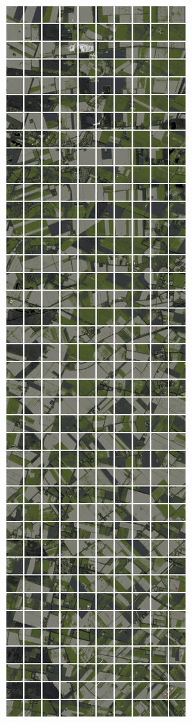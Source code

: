<html>
<div>
<img src="https://github.com/HakkaTjakka/NL_TILE_MAP/blob/main/18/653/-1057/r.6530.-10570.png" height="44" width="44">
<img src="https://github.com/HakkaTjakka/NL_TILE_MAP/blob/main/18/653/-1057/r.6531.-10570.png" height="44" width="44">
<img src="https://github.com/HakkaTjakka/NL_TILE_MAP/blob/main/18/653/-1057/r.6532.-10570.png" height="44" width="44">
<img src="https://github.com/HakkaTjakka/NL_TILE_MAP/blob/main/18/653/-1057/r.6533.-10570.png" height="44" width="44">
<img src="https://github.com/HakkaTjakka/NL_TILE_MAP/blob/main/18/653/-1057/r.6534.-10570.png" height="44" width="44">
<img src="https://github.com/HakkaTjakka/NL_TILE_MAP/blob/main/18/653/-1057/r.6535.-10570.png" height="44" width="44">
<img src="https://github.com/HakkaTjakka/NL_TILE_MAP/blob/main/18/653/-1057/r.6536.-10570.png" height="44" width="44">
<img src="https://github.com/HakkaTjakka/NL_TILE_MAP/blob/main/18/653/-1057/r.6537.-10570.png" height="44" width="44">
<img src="https://github.com/HakkaTjakka/NL_TILE_MAP/blob/main/18/653/-1057/r.6538.-10570.png" height="44" width="44">
<img src="https://github.com/HakkaTjakka/NL_TILE_MAP/blob/main/18/653/-1057/r.6539.-10570.png" height="44" width="44">
<img src="https://github.com/HakkaTjakka/NL_TILE_MAP/blob/main/18/654/-1057/r.6540.-10570.png" height="44" width="44">
<img src="https://github.com/HakkaTjakka/NL_TILE_MAP/blob/main/18/654/-1057/r.6541.-10570.png" height="44" width="44">
<img src="https://github.com/HakkaTjakka/NL_TILE_MAP/blob/main/18/654/-1057/r.6542.-10570.png" height="44" width="44">
<img src="https://github.com/HakkaTjakka/NL_TILE_MAP/blob/main/18/654/-1057/r.6543.-10570.png" height="44" width="44">
<img src="https://github.com/HakkaTjakka/NL_TILE_MAP/blob/main/18/654/-1057/r.6544.-10570.png" height="44" width="44">
<img src="https://github.com/HakkaTjakka/NL_TILE_MAP/blob/main/18/654/-1057/r.6545.-10570.png" height="44" width="44">
<img src="https://github.com/HakkaTjakka/NL_TILE_MAP/blob/main/18/654/-1057/r.6546.-10570.png" height="44" width="44">
<img src="https://github.com/HakkaTjakka/NL_TILE_MAP/blob/main/18/654/-1057/r.6547.-10570.png" height="44" width="44">
<img src="https://github.com/HakkaTjakka/NL_TILE_MAP/blob/main/18/654/-1057/r.6548.-10570.png" height="44" width="44">
<img src="https://github.com/HakkaTjakka/NL_TILE_MAP/blob/main/18/654/-1057/r.6549.-10570.png" height="44" width="44">
<br>
<img src="https://github.com/HakkaTjakka/NL_TILE_MAP/blob/main/18/653/-1057/r.6530.-10569.png" height="44" width="44">
<img src="https://github.com/HakkaTjakka/NL_TILE_MAP/blob/main/18/653/-1057/r.6531.-10569.png" height="44" width="44">
<img src="https://github.com/HakkaTjakka/NL_TILE_MAP/blob/main/18/653/-1057/r.6532.-10569.png" height="44" width="44">
<img src="https://github.com/HakkaTjakka/NL_TILE_MAP/blob/main/18/653/-1057/r.6533.-10569.png" height="44" width="44">
<img src="https://github.com/HakkaTjakka/NL_TILE_MAP/blob/main/18/653/-1057/r.6534.-10569.png" height="44" width="44">
<img src="https://github.com/HakkaTjakka/NL_TILE_MAP/blob/main/18/653/-1057/r.6535.-10569.png" height="44" width="44">
<img src="https://github.com/HakkaTjakka/NL_TILE_MAP/blob/main/18/653/-1057/r.6536.-10569.png" height="44" width="44">
<img src="https://github.com/HakkaTjakka/NL_TILE_MAP/blob/main/18/653/-1057/r.6537.-10569.png" height="44" width="44">
<img src="https://github.com/HakkaTjakka/NL_TILE_MAP/blob/main/18/653/-1057/r.6538.-10569.png" height="44" width="44">
<img src="https://github.com/HakkaTjakka/NL_TILE_MAP/blob/main/18/653/-1057/r.6539.-10569.png" height="44" width="44">
<img src="https://github.com/HakkaTjakka/NL_TILE_MAP/blob/main/18/654/-1057/r.6540.-10569.png" height="44" width="44">
<img src="https://github.com/HakkaTjakka/NL_TILE_MAP/blob/main/18/654/-1057/r.6541.-10569.png" height="44" width="44">
<img src="https://github.com/HakkaTjakka/NL_TILE_MAP/blob/main/18/654/-1057/r.6542.-10569.png" height="44" width="44">
<img src="https://github.com/HakkaTjakka/NL_TILE_MAP/blob/main/18/654/-1057/r.6543.-10569.png" height="44" width="44">
<img src="https://github.com/HakkaTjakka/NL_TILE_MAP/blob/main/18/654/-1057/r.6544.-10569.png" height="44" width="44">
<img src="https://github.com/HakkaTjakka/NL_TILE_MAP/blob/main/18/654/-1057/r.6545.-10569.png" height="44" width="44">
<img src="https://github.com/HakkaTjakka/NL_TILE_MAP/blob/main/18/654/-1057/r.6546.-10569.png" height="44" width="44">
<img src="https://github.com/HakkaTjakka/NL_TILE_MAP/blob/main/18/654/-1057/r.6547.-10569.png" height="44" width="44">
<img src="https://github.com/HakkaTjakka/NL_TILE_MAP/blob/main/18/654/-1057/r.6548.-10569.png" height="44" width="44">
<img src="https://github.com/HakkaTjakka/NL_TILE_MAP/blob/main/18/654/-1057/r.6549.-10569.png" height="44" width="44">
<br>
<img src="https://github.com/HakkaTjakka/NL_TILE_MAP/blob/main/18/653/-1057/r.6530.-10568.png" height="44" width="44">
<img src="https://github.com/HakkaTjakka/NL_TILE_MAP/blob/main/18/653/-1057/r.6531.-10568.png" height="44" width="44">
<img src="https://github.com/HakkaTjakka/NL_TILE_MAP/blob/main/18/653/-1057/r.6532.-10568.png" height="44" width="44">
<img src="https://github.com/HakkaTjakka/NL_TILE_MAP/blob/main/18/653/-1057/r.6533.-10568.png" height="44" width="44">
<img src="https://github.com/HakkaTjakka/NL_TILE_MAP/blob/main/18/653/-1057/r.6534.-10568.png" height="44" width="44">
<img src="https://github.com/HakkaTjakka/NL_TILE_MAP/blob/main/18/653/-1057/r.6535.-10568.png" height="44" width="44">
<img src="https://github.com/HakkaTjakka/NL_TILE_MAP/blob/main/18/653/-1057/r.6536.-10568.png" height="44" width="44">
<img src="https://github.com/HakkaTjakka/NL_TILE_MAP/blob/main/18/653/-1057/r.6537.-10568.png" height="44" width="44">
<img src="https://github.com/HakkaTjakka/NL_TILE_MAP/blob/main/18/653/-1057/r.6538.-10568.png" height="44" width="44">
<img src="https://github.com/HakkaTjakka/NL_TILE_MAP/blob/main/18/653/-1057/r.6539.-10568.png" height="44" width="44">
<img src="https://github.com/HakkaTjakka/NL_TILE_MAP/blob/main/18/654/-1057/r.6540.-10568.png" height="44" width="44">
<img src="https://github.com/HakkaTjakka/NL_TILE_MAP/blob/main/18/654/-1057/r.6541.-10568.png" height="44" width="44">
<img src="https://github.com/HakkaTjakka/NL_TILE_MAP/blob/main/18/654/-1057/r.6542.-10568.png" height="44" width="44">
<img src="https://github.com/HakkaTjakka/NL_TILE_MAP/blob/main/18/654/-1057/r.6543.-10568.png" height="44" width="44">
<img src="https://github.com/HakkaTjakka/NL_TILE_MAP/blob/main/18/654/-1057/r.6544.-10568.png" height="44" width="44">
<img src="https://github.com/HakkaTjakka/NL_TILE_MAP/blob/main/18/654/-1057/r.6545.-10568.png" height="44" width="44">
<img src="https://github.com/HakkaTjakka/NL_TILE_MAP/blob/main/18/654/-1057/r.6546.-10568.png" height="44" width="44">
<img src="https://github.com/HakkaTjakka/NL_TILE_MAP/blob/main/18/654/-1057/r.6547.-10568.png" height="44" width="44">
<img src="https://github.com/HakkaTjakka/NL_TILE_MAP/blob/main/18/654/-1057/r.6548.-10568.png" height="44" width="44">
<img src="https://github.com/HakkaTjakka/NL_TILE_MAP/blob/main/18/654/-1057/r.6549.-10568.png" height="44" width="44">
<br>
<img src="https://github.com/HakkaTjakka/NL_TILE_MAP/blob/main/18/653/-1057/r.6530.-10567.png" height="44" width="44">
<img src="https://github.com/HakkaTjakka/NL_TILE_MAP/blob/main/18/653/-1057/r.6531.-10567.png" height="44" width="44">
<img src="https://github.com/HakkaTjakka/NL_TILE_MAP/blob/main/18/653/-1057/r.6532.-10567.png" height="44" width="44">
<img src="https://github.com/HakkaTjakka/NL_TILE_MAP/blob/main/18/653/-1057/r.6533.-10567.png" height="44" width="44">
<img src="https://github.com/HakkaTjakka/NL_TILE_MAP/blob/main/18/653/-1057/r.6534.-10567.png" height="44" width="44">
<img src="https://github.com/HakkaTjakka/NL_TILE_MAP/blob/main/18/653/-1057/r.6535.-10567.png" height="44" width="44">
<img src="https://github.com/HakkaTjakka/NL_TILE_MAP/blob/main/18/653/-1057/r.6536.-10567.png" height="44" width="44">
<img src="https://github.com/HakkaTjakka/NL_TILE_MAP/blob/main/18/653/-1057/r.6537.-10567.png" height="44" width="44">
<img src="https://github.com/HakkaTjakka/NL_TILE_MAP/blob/main/18/653/-1057/r.6538.-10567.png" height="44" width="44">
<img src="https://github.com/HakkaTjakka/NL_TILE_MAP/blob/main/18/653/-1057/r.6539.-10567.png" height="44" width="44">
<img src="https://github.com/HakkaTjakka/NL_TILE_MAP/blob/main/18/654/-1057/r.6540.-10567.png" height="44" width="44">
<img src="https://github.com/HakkaTjakka/NL_TILE_MAP/blob/main/18/654/-1057/r.6541.-10567.png" height="44" width="44">
<img src="https://github.com/HakkaTjakka/NL_TILE_MAP/blob/main/18/654/-1057/r.6542.-10567.png" height="44" width="44">
<img src="https://github.com/HakkaTjakka/NL_TILE_MAP/blob/main/18/654/-1057/r.6543.-10567.png" height="44" width="44">
<img src="https://github.com/HakkaTjakka/NL_TILE_MAP/blob/main/18/654/-1057/r.6544.-10567.png" height="44" width="44">
<img src="https://github.com/HakkaTjakka/NL_TILE_MAP/blob/main/18/654/-1057/r.6545.-10567.png" height="44" width="44">
<img src="https://github.com/HakkaTjakka/NL_TILE_MAP/blob/main/18/654/-1057/r.6546.-10567.png" height="44" width="44">
<img src="https://github.com/HakkaTjakka/NL_TILE_MAP/blob/main/18/654/-1057/r.6547.-10567.png" height="44" width="44">
<img src="https://github.com/HakkaTjakka/NL_TILE_MAP/blob/main/18/654/-1057/r.6548.-10567.png" height="44" width="44">
<img src="https://github.com/HakkaTjakka/NL_TILE_MAP/blob/main/18/654/-1057/r.6549.-10567.png" height="44" width="44">
<br>
<img src="https://github.com/HakkaTjakka/NL_TILE_MAP/blob/main/18/653/-1057/r.6530.-10566.png" height="44" width="44">
<img src="https://github.com/HakkaTjakka/NL_TILE_MAP/blob/main/18/653/-1057/r.6531.-10566.png" height="44" width="44">
<img src="https://github.com/HakkaTjakka/NL_TILE_MAP/blob/main/18/653/-1057/r.6532.-10566.png" height="44" width="44">
<img src="https://github.com/HakkaTjakka/NL_TILE_MAP/blob/main/18/653/-1057/r.6533.-10566.png" height="44" width="44">
<img src="https://github.com/HakkaTjakka/NL_TILE_MAP/blob/main/18/653/-1057/r.6534.-10566.png" height="44" width="44">
<img src="https://github.com/HakkaTjakka/NL_TILE_MAP/blob/main/18/653/-1057/r.6535.-10566.png" height="44" width="44">
<img src="https://github.com/HakkaTjakka/NL_TILE_MAP/blob/main/18/653/-1057/r.6536.-10566.png" height="44" width="44">
<img src="https://github.com/HakkaTjakka/NL_TILE_MAP/blob/main/18/653/-1057/r.6537.-10566.png" height="44" width="44">
<img src="https://github.com/HakkaTjakka/NL_TILE_MAP/blob/main/18/653/-1057/r.6538.-10566.png" height="44" width="44">
<img src="https://github.com/HakkaTjakka/NL_TILE_MAP/blob/main/18/653/-1057/r.6539.-10566.png" height="44" width="44">
<img src="https://github.com/HakkaTjakka/NL_TILE_MAP/blob/main/18/654/-1057/r.6540.-10566.png" height="44" width="44">
<img src="https://github.com/HakkaTjakka/NL_TILE_MAP/blob/main/18/654/-1057/r.6541.-10566.png" height="44" width="44">
<img src="https://github.com/HakkaTjakka/NL_TILE_MAP/blob/main/18/654/-1057/r.6542.-10566.png" height="44" width="44">
<img src="https://github.com/HakkaTjakka/NL_TILE_MAP/blob/main/18/654/-1057/r.6543.-10566.png" height="44" width="44">
<img src="https://github.com/HakkaTjakka/NL_TILE_MAP/blob/main/18/654/-1057/r.6544.-10566.png" height="44" width="44">
<img src="https://github.com/HakkaTjakka/NL_TILE_MAP/blob/main/18/654/-1057/r.6545.-10566.png" height="44" width="44">
<img src="https://github.com/HakkaTjakka/NL_TILE_MAP/blob/main/18/654/-1057/r.6546.-10566.png" height="44" width="44">
<img src="https://github.com/HakkaTjakka/NL_TILE_MAP/blob/main/18/654/-1057/r.6547.-10566.png" height="44" width="44">
<img src="https://github.com/HakkaTjakka/NL_TILE_MAP/blob/main/18/654/-1057/r.6548.-10566.png" height="44" width="44">
<img src="https://github.com/HakkaTjakka/NL_TILE_MAP/blob/main/18/654/-1057/r.6549.-10566.png" height="44" width="44">
<br>
<img src="https://github.com/HakkaTjakka/NL_TILE_MAP/blob/main/18/653/-1057/r.6530.-10565.png" height="44" width="44">
<img src="https://github.com/HakkaTjakka/NL_TILE_MAP/blob/main/18/653/-1057/r.6531.-10565.png" height="44" width="44">
<img src="https://github.com/HakkaTjakka/NL_TILE_MAP/blob/main/18/653/-1057/r.6532.-10565.png" height="44" width="44">
<img src="https://github.com/HakkaTjakka/NL_TILE_MAP/blob/main/18/653/-1057/r.6533.-10565.png" height="44" width="44">
<img src="https://github.com/HakkaTjakka/NL_TILE_MAP/blob/main/18/653/-1057/r.6534.-10565.png" height="44" width="44">
<img src="https://github.com/HakkaTjakka/NL_TILE_MAP/blob/main/18/653/-1057/r.6535.-10565.png" height="44" width="44">
<img src="https://github.com/HakkaTjakka/NL_TILE_MAP/blob/main/18/653/-1057/r.6536.-10565.png" height="44" width="44">
<img src="https://github.com/HakkaTjakka/NL_TILE_MAP/blob/main/18/653/-1057/r.6537.-10565.png" height="44" width="44">
<img src="https://github.com/HakkaTjakka/NL_TILE_MAP/blob/main/18/653/-1057/r.6538.-10565.png" height="44" width="44">
<img src="https://github.com/HakkaTjakka/NL_TILE_MAP/blob/main/18/653/-1057/r.6539.-10565.png" height="44" width="44">
<img src="https://github.com/HakkaTjakka/NL_TILE_MAP/blob/main/18/654/-1057/r.6540.-10565.png" height="44" width="44">
<img src="https://github.com/HakkaTjakka/NL_TILE_MAP/blob/main/18/654/-1057/r.6541.-10565.png" height="44" width="44">
<img src="https://github.com/HakkaTjakka/NL_TILE_MAP/blob/main/18/654/-1057/r.6542.-10565.png" height="44" width="44">
<img src="https://github.com/HakkaTjakka/NL_TILE_MAP/blob/main/18/654/-1057/r.6543.-10565.png" height="44" width="44">
<img src="https://github.com/HakkaTjakka/NL_TILE_MAP/blob/main/18/654/-1057/r.6544.-10565.png" height="44" width="44">
<img src="https://github.com/HakkaTjakka/NL_TILE_MAP/blob/main/18/654/-1057/r.6545.-10565.png" height="44" width="44">
<img src="https://github.com/HakkaTjakka/NL_TILE_MAP/blob/main/18/654/-1057/r.6546.-10565.png" height="44" width="44">
<img src="https://github.com/HakkaTjakka/NL_TILE_MAP/blob/main/18/654/-1057/r.6547.-10565.png" height="44" width="44">
<img src="https://github.com/HakkaTjakka/NL_TILE_MAP/blob/main/18/654/-1057/r.6548.-10565.png" height="44" width="44">
<img src="https://github.com/HakkaTjakka/NL_TILE_MAP/blob/main/18/654/-1057/r.6549.-10565.png" height="44" width="44">
<br>
<img src="https://github.com/HakkaTjakka/NL_TILE_MAP/blob/main/18/653/-1057/r.6530.-10564.png" height="44" width="44">
<img src="https://github.com/HakkaTjakka/NL_TILE_MAP/blob/main/18/653/-1057/r.6531.-10564.png" height="44" width="44">
<img src="https://github.com/HakkaTjakka/NL_TILE_MAP/blob/main/18/653/-1057/r.6532.-10564.png" height="44" width="44">
<img src="https://github.com/HakkaTjakka/NL_TILE_MAP/blob/main/18/653/-1057/r.6533.-10564.png" height="44" width="44">
<img src="https://github.com/HakkaTjakka/NL_TILE_MAP/blob/main/18/653/-1057/r.6534.-10564.png" height="44" width="44">
<img src="https://github.com/HakkaTjakka/NL_TILE_MAP/blob/main/18/653/-1057/r.6535.-10564.png" height="44" width="44">
<img src="https://github.com/HakkaTjakka/NL_TILE_MAP/blob/main/18/653/-1057/r.6536.-10564.png" height="44" width="44">
<img src="https://github.com/HakkaTjakka/NL_TILE_MAP/blob/main/18/653/-1057/r.6537.-10564.png" height="44" width="44">
<img src="https://github.com/HakkaTjakka/NL_TILE_MAP/blob/main/18/653/-1057/r.6538.-10564.png" height="44" width="44">
<img src="https://github.com/HakkaTjakka/NL_TILE_MAP/blob/main/18/653/-1057/r.6539.-10564.png" height="44" width="44">
<img src="https://github.com/HakkaTjakka/NL_TILE_MAP/blob/main/18/654/-1057/r.6540.-10564.png" height="44" width="44">
<img src="https://github.com/HakkaTjakka/NL_TILE_MAP/blob/main/18/654/-1057/r.6541.-10564.png" height="44" width="44">
<img src="https://github.com/HakkaTjakka/NL_TILE_MAP/blob/main/18/654/-1057/r.6542.-10564.png" height="44" width="44">
<img src="https://github.com/HakkaTjakka/NL_TILE_MAP/blob/main/18/654/-1057/r.6543.-10564.png" height="44" width="44">
<img src="https://github.com/HakkaTjakka/NL_TILE_MAP/blob/main/18/654/-1057/r.6544.-10564.png" height="44" width="44">
<img src="https://github.com/HakkaTjakka/NL_TILE_MAP/blob/main/18/654/-1057/r.6545.-10564.png" height="44" width="44">
<img src="https://github.com/HakkaTjakka/NL_TILE_MAP/blob/main/18/654/-1057/r.6546.-10564.png" height="44" width="44">
<img src="https://github.com/HakkaTjakka/NL_TILE_MAP/blob/main/18/654/-1057/r.6547.-10564.png" height="44" width="44">
<img src="https://github.com/HakkaTjakka/NL_TILE_MAP/blob/main/18/654/-1057/r.6548.-10564.png" height="44" width="44">
<img src="https://github.com/HakkaTjakka/NL_TILE_MAP/blob/main/18/654/-1057/r.6549.-10564.png" height="44" width="44">
<br>
<img src="https://github.com/HakkaTjakka/NL_TILE_MAP/blob/main/18/653/-1057/r.6530.-10563.png" height="44" width="44">
<img src="https://github.com/HakkaTjakka/NL_TILE_MAP/blob/main/18/653/-1057/r.6531.-10563.png" height="44" width="44">
<img src="https://github.com/HakkaTjakka/NL_TILE_MAP/blob/main/18/653/-1057/r.6532.-10563.png" height="44" width="44">
<img src="https://github.com/HakkaTjakka/NL_TILE_MAP/blob/main/18/653/-1057/r.6533.-10563.png" height="44" width="44">
<img src="https://github.com/HakkaTjakka/NL_TILE_MAP/blob/main/18/653/-1057/r.6534.-10563.png" height="44" width="44">
<img src="https://github.com/HakkaTjakka/NL_TILE_MAP/blob/main/18/653/-1057/r.6535.-10563.png" height="44" width="44">
<img src="https://github.com/HakkaTjakka/NL_TILE_MAP/blob/main/18/653/-1057/r.6536.-10563.png" height="44" width="44">
<img src="https://github.com/HakkaTjakka/NL_TILE_MAP/blob/main/18/653/-1057/r.6537.-10563.png" height="44" width="44">
<img src="https://github.com/HakkaTjakka/NL_TILE_MAP/blob/main/18/653/-1057/r.6538.-10563.png" height="44" width="44">
<img src="https://github.com/HakkaTjakka/NL_TILE_MAP/blob/main/18/653/-1057/r.6539.-10563.png" height="44" width="44">
<img src="https://github.com/HakkaTjakka/NL_TILE_MAP/blob/main/18/654/-1057/r.6540.-10563.png" height="44" width="44">
<img src="https://github.com/HakkaTjakka/NL_TILE_MAP/blob/main/18/654/-1057/r.6541.-10563.png" height="44" width="44">
<img src="https://github.com/HakkaTjakka/NL_TILE_MAP/blob/main/18/654/-1057/r.6542.-10563.png" height="44" width="44">
<img src="https://github.com/HakkaTjakka/NL_TILE_MAP/blob/main/18/654/-1057/r.6543.-10563.png" height="44" width="44">
<img src="https://github.com/HakkaTjakka/NL_TILE_MAP/blob/main/18/654/-1057/r.6544.-10563.png" height="44" width="44">
<img src="https://github.com/HakkaTjakka/NL_TILE_MAP/blob/main/18/654/-1057/r.6545.-10563.png" height="44" width="44">
<img src="https://github.com/HakkaTjakka/NL_TILE_MAP/blob/main/18/654/-1057/r.6546.-10563.png" height="44" width="44">
<img src="https://github.com/HakkaTjakka/NL_TILE_MAP/blob/main/18/654/-1057/r.6547.-10563.png" height="44" width="44">
<img src="https://github.com/HakkaTjakka/NL_TILE_MAP/blob/main/18/654/-1057/r.6548.-10563.png" height="44" width="44">
<img src="https://github.com/HakkaTjakka/NL_TILE_MAP/blob/main/18/654/-1057/r.6549.-10563.png" height="44" width="44">
<br>
<img src="https://github.com/HakkaTjakka/NL_TILE_MAP/blob/main/18/653/-1057/r.6530.-10562.png" height="44" width="44">
<img src="https://github.com/HakkaTjakka/NL_TILE_MAP/blob/main/18/653/-1057/r.6531.-10562.png" height="44" width="44">
<img src="https://github.com/HakkaTjakka/NL_TILE_MAP/blob/main/18/653/-1057/r.6532.-10562.png" height="44" width="44">
<img src="https://github.com/HakkaTjakka/NL_TILE_MAP/blob/main/18/653/-1057/r.6533.-10562.png" height="44" width="44">
<img src="https://github.com/HakkaTjakka/NL_TILE_MAP/blob/main/18/653/-1057/r.6534.-10562.png" height="44" width="44">
<img src="https://github.com/HakkaTjakka/NL_TILE_MAP/blob/main/18/653/-1057/r.6535.-10562.png" height="44" width="44">
<img src="https://github.com/HakkaTjakka/NL_TILE_MAP/blob/main/18/653/-1057/r.6536.-10562.png" height="44" width="44">
<img src="https://github.com/HakkaTjakka/NL_TILE_MAP/blob/main/18/653/-1057/r.6537.-10562.png" height="44" width="44">
<img src="https://github.com/HakkaTjakka/NL_TILE_MAP/blob/main/18/653/-1057/r.6538.-10562.png" height="44" width="44">
<img src="https://github.com/HakkaTjakka/NL_TILE_MAP/blob/main/18/653/-1057/r.6539.-10562.png" height="44" width="44">
<img src="https://github.com/HakkaTjakka/NL_TILE_MAP/blob/main/18/654/-1057/r.6540.-10562.png" height="44" width="44">
<img src="https://github.com/HakkaTjakka/NL_TILE_MAP/blob/main/18/654/-1057/r.6541.-10562.png" height="44" width="44">
<img src="https://github.com/HakkaTjakka/NL_TILE_MAP/blob/main/18/654/-1057/r.6542.-10562.png" height="44" width="44">
<img src="https://github.com/HakkaTjakka/NL_TILE_MAP/blob/main/18/654/-1057/r.6543.-10562.png" height="44" width="44">
<img src="https://github.com/HakkaTjakka/NL_TILE_MAP/blob/main/18/654/-1057/r.6544.-10562.png" height="44" width="44">
<img src="https://github.com/HakkaTjakka/NL_TILE_MAP/blob/main/18/654/-1057/r.6545.-10562.png" height="44" width="44">
<img src="https://github.com/HakkaTjakka/NL_TILE_MAP/blob/main/18/654/-1057/r.6546.-10562.png" height="44" width="44">
<img src="https://github.com/HakkaTjakka/NL_TILE_MAP/blob/main/18/654/-1057/r.6547.-10562.png" height="44" width="44">
<img src="https://github.com/HakkaTjakka/NL_TILE_MAP/blob/main/18/654/-1057/r.6548.-10562.png" height="44" width="44">
<img src="https://github.com/HakkaTjakka/NL_TILE_MAP/blob/main/18/654/-1057/r.6549.-10562.png" height="44" width="44">
<br>
<img src="https://github.com/HakkaTjakka/NL_TILE_MAP/blob/main/18/653/-1057/r.6530.-10561.png" height="44" width="44">
<img src="https://github.com/HakkaTjakka/NL_TILE_MAP/blob/main/18/653/-1057/r.6531.-10561.png" height="44" width="44">
<img src="https://github.com/HakkaTjakka/NL_TILE_MAP/blob/main/18/653/-1057/r.6532.-10561.png" height="44" width="44">
<img src="https://github.com/HakkaTjakka/NL_TILE_MAP/blob/main/18/653/-1057/r.6533.-10561.png" height="44" width="44">
<img src="https://github.com/HakkaTjakka/NL_TILE_MAP/blob/main/18/653/-1057/r.6534.-10561.png" height="44" width="44">
<img src="https://github.com/HakkaTjakka/NL_TILE_MAP/blob/main/18/653/-1057/r.6535.-10561.png" height="44" width="44">
<img src="https://github.com/HakkaTjakka/NL_TILE_MAP/blob/main/18/653/-1057/r.6536.-10561.png" height="44" width="44">
<img src="https://github.com/HakkaTjakka/NL_TILE_MAP/blob/main/18/653/-1057/r.6537.-10561.png" height="44" width="44">
<img src="https://github.com/HakkaTjakka/NL_TILE_MAP/blob/main/18/653/-1057/r.6538.-10561.png" height="44" width="44">
<img src="https://github.com/HakkaTjakka/NL_TILE_MAP/blob/main/18/653/-1057/r.6539.-10561.png" height="44" width="44">
<img src="https://github.com/HakkaTjakka/NL_TILE_MAP/blob/main/18/654/-1057/r.6540.-10561.png" height="44" width="44">
<img src="https://github.com/HakkaTjakka/NL_TILE_MAP/blob/main/18/654/-1057/r.6541.-10561.png" height="44" width="44">
<img src="https://github.com/HakkaTjakka/NL_TILE_MAP/blob/main/18/654/-1057/r.6542.-10561.png" height="44" width="44">
<img src="https://github.com/HakkaTjakka/NL_TILE_MAP/blob/main/18/654/-1057/r.6543.-10561.png" height="44" width="44">
<img src="https://github.com/HakkaTjakka/NL_TILE_MAP/blob/main/18/654/-1057/r.6544.-10561.png" height="44" width="44">
<img src="https://github.com/HakkaTjakka/NL_TILE_MAP/blob/main/18/654/-1057/r.6545.-10561.png" height="44" width="44">
<img src="https://github.com/HakkaTjakka/NL_TILE_MAP/blob/main/18/654/-1057/r.6546.-10561.png" height="44" width="44">
<img src="https://github.com/HakkaTjakka/NL_TILE_MAP/blob/main/18/654/-1057/r.6547.-10561.png" height="44" width="44">
<img src="https://github.com/HakkaTjakka/NL_TILE_MAP/blob/main/18/654/-1057/r.6548.-10561.png" height="44" width="44">
<img src="https://github.com/HakkaTjakka/NL_TILE_MAP/blob/main/18/654/-1057/r.6549.-10561.png" height="44" width="44">
<br>
<img src="https://github.com/HakkaTjakka/NL_TILE_MAP/blob/main/18/653/-1056/r.6530.-10560.png" height="44" width="44">
<img src="https://github.com/HakkaTjakka/NL_TILE_MAP/blob/main/18/653/-1056/r.6531.-10560.png" height="44" width="44">
<img src="https://github.com/HakkaTjakka/NL_TILE_MAP/blob/main/18/653/-1056/r.6532.-10560.png" height="44" width="44">
<img src="https://github.com/HakkaTjakka/NL_TILE_MAP/blob/main/18/653/-1056/r.6533.-10560.png" height="44" width="44">
<img src="https://github.com/HakkaTjakka/NL_TILE_MAP/blob/main/18/653/-1056/r.6534.-10560.png" height="44" width="44">
<img src="https://github.com/HakkaTjakka/NL_TILE_MAP/blob/main/18/653/-1056/r.6535.-10560.png" height="44" width="44">
<img src="https://github.com/HakkaTjakka/NL_TILE_MAP/blob/main/18/653/-1056/r.6536.-10560.png" height="44" width="44">
<img src="https://github.com/HakkaTjakka/NL_TILE_MAP/blob/main/18/653/-1056/r.6537.-10560.png" height="44" width="44">
<img src="https://github.com/HakkaTjakka/NL_TILE_MAP/blob/main/18/653/-1056/r.6538.-10560.png" height="44" width="44">
<img src="https://github.com/HakkaTjakka/NL_TILE_MAP/blob/main/18/653/-1056/r.6539.-10560.png" height="44" width="44">
<img src="https://github.com/HakkaTjakka/NL_TILE_MAP/blob/main/18/654/-1056/r.6540.-10560.png" height="44" width="44">
<img src="https://github.com/HakkaTjakka/NL_TILE_MAP/blob/main/18/654/-1056/r.6541.-10560.png" height="44" width="44">
<img src="https://github.com/HakkaTjakka/NL_TILE_MAP/blob/main/18/654/-1056/r.6542.-10560.png" height="44" width="44">
<img src="https://github.com/HakkaTjakka/NL_TILE_MAP/blob/main/18/654/-1056/r.6543.-10560.png" height="44" width="44">
<img src="https://github.com/HakkaTjakka/NL_TILE_MAP/blob/main/18/654/-1056/r.6544.-10560.png" height="44" width="44">
<img src="https://github.com/HakkaTjakka/NL_TILE_MAP/blob/main/18/654/-1056/r.6545.-10560.png" height="44" width="44">
<img src="https://github.com/HakkaTjakka/NL_TILE_MAP/blob/main/18/654/-1056/r.6546.-10560.png" height="44" width="44">
<img src="https://github.com/HakkaTjakka/NL_TILE_MAP/blob/main/18/654/-1056/r.6547.-10560.png" height="44" width="44">
<img src="https://github.com/HakkaTjakka/NL_TILE_MAP/blob/main/18/654/-1056/r.6548.-10560.png" height="44" width="44">
<img src="https://github.com/HakkaTjakka/NL_TILE_MAP/blob/main/18/654/-1056/r.6549.-10560.png" height="44" width="44">
<br>
<img src="https://github.com/HakkaTjakka/NL_TILE_MAP/blob/main/18/653/-1056/r.6530.-10559.png" height="44" width="44">
<img src="https://github.com/HakkaTjakka/NL_TILE_MAP/blob/main/18/653/-1056/r.6531.-10559.png" height="44" width="44">
<img src="https://github.com/HakkaTjakka/NL_TILE_MAP/blob/main/18/653/-1056/r.6532.-10559.png" height="44" width="44">
<img src="https://github.com/HakkaTjakka/NL_TILE_MAP/blob/main/18/653/-1056/r.6533.-10559.png" height="44" width="44">
<img src="https://github.com/HakkaTjakka/NL_TILE_MAP/blob/main/18/653/-1056/r.6534.-10559.png" height="44" width="44">
<img src="https://github.com/HakkaTjakka/NL_TILE_MAP/blob/main/18/653/-1056/r.6535.-10559.png" height="44" width="44">
<img src="https://github.com/HakkaTjakka/NL_TILE_MAP/blob/main/18/653/-1056/r.6536.-10559.png" height="44" width="44">
<img src="https://github.com/HakkaTjakka/NL_TILE_MAP/blob/main/18/653/-1056/r.6537.-10559.png" height="44" width="44">
<img src="https://github.com/HakkaTjakka/NL_TILE_MAP/blob/main/18/653/-1056/r.6538.-10559.png" height="44" width="44">
<img src="https://github.com/HakkaTjakka/NL_TILE_MAP/blob/main/18/653/-1056/r.6539.-10559.png" height="44" width="44">
<img src="https://github.com/HakkaTjakka/NL_TILE_MAP/blob/main/18/654/-1056/r.6540.-10559.png" height="44" width="44">
<img src="https://github.com/HakkaTjakka/NL_TILE_MAP/blob/main/18/654/-1056/r.6541.-10559.png" height="44" width="44">
<img src="https://github.com/HakkaTjakka/NL_TILE_MAP/blob/main/18/654/-1056/r.6542.-10559.png" height="44" width="44">
<img src="https://github.com/HakkaTjakka/NL_TILE_MAP/blob/main/18/654/-1056/r.6543.-10559.png" height="44" width="44">
<img src="https://github.com/HakkaTjakka/NL_TILE_MAP/blob/main/18/654/-1056/r.6544.-10559.png" height="44" width="44">
<img src="https://github.com/HakkaTjakka/NL_TILE_MAP/blob/main/18/654/-1056/r.6545.-10559.png" height="44" width="44">
<img src="https://github.com/HakkaTjakka/NL_TILE_MAP/blob/main/18/654/-1056/r.6546.-10559.png" height="44" width="44">
<img src="https://github.com/HakkaTjakka/NL_TILE_MAP/blob/main/18/654/-1056/r.6547.-10559.png" height="44" width="44">
<img src="https://github.com/HakkaTjakka/NL_TILE_MAP/blob/main/18/654/-1056/r.6548.-10559.png" height="44" width="44">
<img src="https://github.com/HakkaTjakka/NL_TILE_MAP/blob/main/18/654/-1056/r.6549.-10559.png" height="44" width="44">
<br>
<img src="https://github.com/HakkaTjakka/NL_TILE_MAP/blob/main/18/653/-1056/r.6530.-10558.png" height="44" width="44">
<img src="https://github.com/HakkaTjakka/NL_TILE_MAP/blob/main/18/653/-1056/r.6531.-10558.png" height="44" width="44">
<img src="https://github.com/HakkaTjakka/NL_TILE_MAP/blob/main/18/653/-1056/r.6532.-10558.png" height="44" width="44">
<img src="https://github.com/HakkaTjakka/NL_TILE_MAP/blob/main/18/653/-1056/r.6533.-10558.png" height="44" width="44">
<img src="https://github.com/HakkaTjakka/NL_TILE_MAP/blob/main/18/653/-1056/r.6534.-10558.png" height="44" width="44">
<img src="https://github.com/HakkaTjakka/NL_TILE_MAP/blob/main/18/653/-1056/r.6535.-10558.png" height="44" width="44">
<img src="https://github.com/HakkaTjakka/NL_TILE_MAP/blob/main/18/653/-1056/r.6536.-10558.png" height="44" width="44">
<img src="https://github.com/HakkaTjakka/NL_TILE_MAP/blob/main/18/653/-1056/r.6537.-10558.png" height="44" width="44">
<img src="https://github.com/HakkaTjakka/NL_TILE_MAP/blob/main/18/653/-1056/r.6538.-10558.png" height="44" width="44">
<img src="https://github.com/HakkaTjakka/NL_TILE_MAP/blob/main/18/653/-1056/r.6539.-10558.png" height="44" width="44">
<img src="https://github.com/HakkaTjakka/NL_TILE_MAP/blob/main/18/654/-1056/r.6540.-10558.png" height="44" width="44">
<img src="https://github.com/HakkaTjakka/NL_TILE_MAP/blob/main/18/654/-1056/r.6541.-10558.png" height="44" width="44">
<img src="https://github.com/HakkaTjakka/NL_TILE_MAP/blob/main/18/654/-1056/r.6542.-10558.png" height="44" width="44">
<img src="https://github.com/HakkaTjakka/NL_TILE_MAP/blob/main/18/654/-1056/r.6543.-10558.png" height="44" width="44">
<img src="https://github.com/HakkaTjakka/NL_TILE_MAP/blob/main/18/654/-1056/r.6544.-10558.png" height="44" width="44">
<img src="https://github.com/HakkaTjakka/NL_TILE_MAP/blob/main/18/654/-1056/r.6545.-10558.png" height="44" width="44">
<img src="https://github.com/HakkaTjakka/NL_TILE_MAP/blob/main/18/654/-1056/r.6546.-10558.png" height="44" width="44">
<img src="https://github.com/HakkaTjakka/NL_TILE_MAP/blob/main/18/654/-1056/r.6547.-10558.png" height="44" width="44">
<img src="https://github.com/HakkaTjakka/NL_TILE_MAP/blob/main/18/654/-1056/r.6548.-10558.png" height="44" width="44">
<img src="https://github.com/HakkaTjakka/NL_TILE_MAP/blob/main/18/654/-1056/r.6549.-10558.png" height="44" width="44">
<br>
<img src="https://github.com/HakkaTjakka/NL_TILE_MAP/blob/main/18/653/-1056/r.6530.-10557.png" height="44" width="44">
<img src="https://github.com/HakkaTjakka/NL_TILE_MAP/blob/main/18/653/-1056/r.6531.-10557.png" height="44" width="44">
<img src="https://github.com/HakkaTjakka/NL_TILE_MAP/blob/main/18/653/-1056/r.6532.-10557.png" height="44" width="44">
<img src="https://github.com/HakkaTjakka/NL_TILE_MAP/blob/main/18/653/-1056/r.6533.-10557.png" height="44" width="44">
<img src="https://github.com/HakkaTjakka/NL_TILE_MAP/blob/main/18/653/-1056/r.6534.-10557.png" height="44" width="44">
<img src="https://github.com/HakkaTjakka/NL_TILE_MAP/blob/main/18/653/-1056/r.6535.-10557.png" height="44" width="44">
<img src="https://github.com/HakkaTjakka/NL_TILE_MAP/blob/main/18/653/-1056/r.6536.-10557.png" height="44" width="44">
<img src="https://github.com/HakkaTjakka/NL_TILE_MAP/blob/main/18/653/-1056/r.6537.-10557.png" height="44" width="44">
<img src="https://github.com/HakkaTjakka/NL_TILE_MAP/blob/main/18/653/-1056/r.6538.-10557.png" height="44" width="44">
<img src="https://github.com/HakkaTjakka/NL_TILE_MAP/blob/main/18/653/-1056/r.6539.-10557.png" height="44" width="44">
<img src="https://github.com/HakkaTjakka/NL_TILE_MAP/blob/main/18/654/-1056/r.6540.-10557.png" height="44" width="44">
<img src="https://github.com/HakkaTjakka/NL_TILE_MAP/blob/main/18/654/-1056/r.6541.-10557.png" height="44" width="44">
<img src="https://github.com/HakkaTjakka/NL_TILE_MAP/blob/main/18/654/-1056/r.6542.-10557.png" height="44" width="44">
<img src="https://github.com/HakkaTjakka/NL_TILE_MAP/blob/main/18/654/-1056/r.6543.-10557.png" height="44" width="44">
<img src="https://github.com/HakkaTjakka/NL_TILE_MAP/blob/main/18/654/-1056/r.6544.-10557.png" height="44" width="44">
<img src="https://github.com/HakkaTjakka/NL_TILE_MAP/blob/main/18/654/-1056/r.6545.-10557.png" height="44" width="44">
<img src="https://github.com/HakkaTjakka/NL_TILE_MAP/blob/main/18/654/-1056/r.6546.-10557.png" height="44" width="44">
<img src="https://github.com/HakkaTjakka/NL_TILE_MAP/blob/main/18/654/-1056/r.6547.-10557.png" height="44" width="44">
<img src="https://github.com/HakkaTjakka/NL_TILE_MAP/blob/main/18/654/-1056/r.6548.-10557.png" height="44" width="44">
<img src="https://github.com/HakkaTjakka/NL_TILE_MAP/blob/main/18/654/-1056/r.6549.-10557.png" height="44" width="44">
<br>
<img src="https://github.com/HakkaTjakka/NL_TILE_MAP/blob/main/18/653/-1056/r.6530.-10556.png" height="44" width="44">
<img src="https://github.com/HakkaTjakka/NL_TILE_MAP/blob/main/18/653/-1056/r.6531.-10556.png" height="44" width="44">
<img src="https://github.com/HakkaTjakka/NL_TILE_MAP/blob/main/18/653/-1056/r.6532.-10556.png" height="44" width="44">
<img src="https://github.com/HakkaTjakka/NL_TILE_MAP/blob/main/18/653/-1056/r.6533.-10556.png" height="44" width="44">
<img src="https://github.com/HakkaTjakka/NL_TILE_MAP/blob/main/18/653/-1056/r.6534.-10556.png" height="44" width="44">
<img src="https://github.com/HakkaTjakka/NL_TILE_MAP/blob/main/18/653/-1056/r.6535.-10556.png" height="44" width="44">
<img src="https://github.com/HakkaTjakka/NL_TILE_MAP/blob/main/18/653/-1056/r.6536.-10556.png" height="44" width="44">
<img src="https://github.com/HakkaTjakka/NL_TILE_MAP/blob/main/18/653/-1056/r.6537.-10556.png" height="44" width="44">
<img src="https://github.com/HakkaTjakka/NL_TILE_MAP/blob/main/18/653/-1056/r.6538.-10556.png" height="44" width="44">
<img src="https://github.com/HakkaTjakka/NL_TILE_MAP/blob/main/18/653/-1056/r.6539.-10556.png" height="44" width="44">
<img src="https://github.com/HakkaTjakka/NL_TILE_MAP/blob/main/18/654/-1056/r.6540.-10556.png" height="44" width="44">
<img src="https://github.com/HakkaTjakka/NL_TILE_MAP/blob/main/18/654/-1056/r.6541.-10556.png" height="44" width="44">
<img src="https://github.com/HakkaTjakka/NL_TILE_MAP/blob/main/18/654/-1056/r.6542.-10556.png" height="44" width="44">
<img src="https://github.com/HakkaTjakka/NL_TILE_MAP/blob/main/18/654/-1056/r.6543.-10556.png" height="44" width="44">
<img src="https://github.com/HakkaTjakka/NL_TILE_MAP/blob/main/18/654/-1056/r.6544.-10556.png" height="44" width="44">
<img src="https://github.com/HakkaTjakka/NL_TILE_MAP/blob/main/18/654/-1056/r.6545.-10556.png" height="44" width="44">
<img src="https://github.com/HakkaTjakka/NL_TILE_MAP/blob/main/18/654/-1056/r.6546.-10556.png" height="44" width="44">
<img src="https://github.com/HakkaTjakka/NL_TILE_MAP/blob/main/18/654/-1056/r.6547.-10556.png" height="44" width="44">
<img src="https://github.com/HakkaTjakka/NL_TILE_MAP/blob/main/18/654/-1056/r.6548.-10556.png" height="44" width="44">
<img src="https://github.com/HakkaTjakka/NL_TILE_MAP/blob/main/18/654/-1056/r.6549.-10556.png" height="44" width="44">
<br>
<img src="https://github.com/HakkaTjakka/NL_TILE_MAP/blob/main/18/653/-1056/r.6530.-10555.png" height="44" width="44">
<img src="https://github.com/HakkaTjakka/NL_TILE_MAP/blob/main/18/653/-1056/r.6531.-10555.png" height="44" width="44">
<img src="https://github.com/HakkaTjakka/NL_TILE_MAP/blob/main/18/653/-1056/r.6532.-10555.png" height="44" width="44">
<img src="https://github.com/HakkaTjakka/NL_TILE_MAP/blob/main/18/653/-1056/r.6533.-10555.png" height="44" width="44">
<img src="https://github.com/HakkaTjakka/NL_TILE_MAP/blob/main/18/653/-1056/r.6534.-10555.png" height="44" width="44">
<img src="https://github.com/HakkaTjakka/NL_TILE_MAP/blob/main/18/653/-1056/r.6535.-10555.png" height="44" width="44">
<img src="https://github.com/HakkaTjakka/NL_TILE_MAP/blob/main/18/653/-1056/r.6536.-10555.png" height="44" width="44">
<img src="https://github.com/HakkaTjakka/NL_TILE_MAP/blob/main/18/653/-1056/r.6537.-10555.png" height="44" width="44">
<img src="https://github.com/HakkaTjakka/NL_TILE_MAP/blob/main/18/653/-1056/r.6538.-10555.png" height="44" width="44">
<img src="https://github.com/HakkaTjakka/NL_TILE_MAP/blob/main/18/653/-1056/r.6539.-10555.png" height="44" width="44">
<img src="https://github.com/HakkaTjakka/NL_TILE_MAP/blob/main/18/654/-1056/r.6540.-10555.png" height="44" width="44">
<img src="https://github.com/HakkaTjakka/NL_TILE_MAP/blob/main/18/654/-1056/r.6541.-10555.png" height="44" width="44">
<img src="https://github.com/HakkaTjakka/NL_TILE_MAP/blob/main/18/654/-1056/r.6542.-10555.png" height="44" width="44">
<img src="https://github.com/HakkaTjakka/NL_TILE_MAP/blob/main/18/654/-1056/r.6543.-10555.png" height="44" width="44">
<img src="https://github.com/HakkaTjakka/NL_TILE_MAP/blob/main/18/654/-1056/r.6544.-10555.png" height="44" width="44">
<img src="https://github.com/HakkaTjakka/NL_TILE_MAP/blob/main/18/654/-1056/r.6545.-10555.png" height="44" width="44">
<img src="https://github.com/HakkaTjakka/NL_TILE_MAP/blob/main/18/654/-1056/r.6546.-10555.png" height="44" width="44">
<img src="https://github.com/HakkaTjakka/NL_TILE_MAP/blob/main/18/654/-1056/r.6547.-10555.png" height="44" width="44">
<img src="https://github.com/HakkaTjakka/NL_TILE_MAP/blob/main/18/654/-1056/r.6548.-10555.png" height="44" width="44">
<img src="https://github.com/HakkaTjakka/NL_TILE_MAP/blob/main/18/654/-1056/r.6549.-10555.png" height="44" width="44">
<br>
<img src="https://github.com/HakkaTjakka/NL_TILE_MAP/blob/main/18/653/-1056/r.6530.-10554.png" height="44" width="44">
<img src="https://github.com/HakkaTjakka/NL_TILE_MAP/blob/main/18/653/-1056/r.6531.-10554.png" height="44" width="44">
<img src="https://github.com/HakkaTjakka/NL_TILE_MAP/blob/main/18/653/-1056/r.6532.-10554.png" height="44" width="44">
<img src="https://github.com/HakkaTjakka/NL_TILE_MAP/blob/main/18/653/-1056/r.6533.-10554.png" height="44" width="44">
<img src="https://github.com/HakkaTjakka/NL_TILE_MAP/blob/main/18/653/-1056/r.6534.-10554.png" height="44" width="44">
<img src="https://github.com/HakkaTjakka/NL_TILE_MAP/blob/main/18/653/-1056/r.6535.-10554.png" height="44" width="44">
<img src="https://github.com/HakkaTjakka/NL_TILE_MAP/blob/main/18/653/-1056/r.6536.-10554.png" height="44" width="44">
<img src="https://github.com/HakkaTjakka/NL_TILE_MAP/blob/main/18/653/-1056/r.6537.-10554.png" height="44" width="44">
<img src="https://github.com/HakkaTjakka/NL_TILE_MAP/blob/main/18/653/-1056/r.6538.-10554.png" height="44" width="44">
<img src="https://github.com/HakkaTjakka/NL_TILE_MAP/blob/main/18/653/-1056/r.6539.-10554.png" height="44" width="44">
<img src="https://github.com/HakkaTjakka/NL_TILE_MAP/blob/main/18/654/-1056/r.6540.-10554.png" height="44" width="44">
<img src="https://github.com/HakkaTjakka/NL_TILE_MAP/blob/main/18/654/-1056/r.6541.-10554.png" height="44" width="44">
<img src="https://github.com/HakkaTjakka/NL_TILE_MAP/blob/main/18/654/-1056/r.6542.-10554.png" height="44" width="44">
<img src="https://github.com/HakkaTjakka/NL_TILE_MAP/blob/main/18/654/-1056/r.6543.-10554.png" height="44" width="44">
<img src="https://github.com/HakkaTjakka/NL_TILE_MAP/blob/main/18/654/-1056/r.6544.-10554.png" height="44" width="44">
<img src="https://github.com/HakkaTjakka/NL_TILE_MAP/blob/main/18/654/-1056/r.6545.-10554.png" height="44" width="44">
<img src="https://github.com/HakkaTjakka/NL_TILE_MAP/blob/main/18/654/-1056/r.6546.-10554.png" height="44" width="44">
<img src="https://github.com/HakkaTjakka/NL_TILE_MAP/blob/main/18/654/-1056/r.6547.-10554.png" height="44" width="44">
<img src="https://github.com/HakkaTjakka/NL_TILE_MAP/blob/main/18/654/-1056/r.6548.-10554.png" height="44" width="44">
<img src="https://github.com/HakkaTjakka/NL_TILE_MAP/blob/main/18/654/-1056/r.6549.-10554.png" height="44" width="44">
<br>
<img src="https://github.com/HakkaTjakka/NL_TILE_MAP/blob/main/18/653/-1056/r.6530.-10553.png" height="44" width="44">
<img src="https://github.com/HakkaTjakka/NL_TILE_MAP/blob/main/18/653/-1056/r.6531.-10553.png" height="44" width="44">
<img src="https://github.com/HakkaTjakka/NL_TILE_MAP/blob/main/18/653/-1056/r.6532.-10553.png" height="44" width="44">
<img src="https://github.com/HakkaTjakka/NL_TILE_MAP/blob/main/18/653/-1056/r.6533.-10553.png" height="44" width="44">
<img src="https://github.com/HakkaTjakka/NL_TILE_MAP/blob/main/18/653/-1056/r.6534.-10553.png" height="44" width="44">
<img src="https://github.com/HakkaTjakka/NL_TILE_MAP/blob/main/18/653/-1056/r.6535.-10553.png" height="44" width="44">
<img src="https://github.com/HakkaTjakka/NL_TILE_MAP/blob/main/18/653/-1056/r.6536.-10553.png" height="44" width="44">
<img src="https://github.com/HakkaTjakka/NL_TILE_MAP/blob/main/18/653/-1056/r.6537.-10553.png" height="44" width="44">
<img src="https://github.com/HakkaTjakka/NL_TILE_MAP/blob/main/18/653/-1056/r.6538.-10553.png" height="44" width="44">
<img src="https://github.com/HakkaTjakka/NL_TILE_MAP/blob/main/18/653/-1056/r.6539.-10553.png" height="44" width="44">
<img src="https://github.com/HakkaTjakka/NL_TILE_MAP/blob/main/18/654/-1056/r.6540.-10553.png" height="44" width="44">
<img src="https://github.com/HakkaTjakka/NL_TILE_MAP/blob/main/18/654/-1056/r.6541.-10553.png" height="44" width="44">
<img src="https://github.com/HakkaTjakka/NL_TILE_MAP/blob/main/18/654/-1056/r.6542.-10553.png" height="44" width="44">
<img src="https://github.com/HakkaTjakka/NL_TILE_MAP/blob/main/18/654/-1056/r.6543.-10553.png" height="44" width="44">
<img src="https://github.com/HakkaTjakka/NL_TILE_MAP/blob/main/18/654/-1056/r.6544.-10553.png" height="44" width="44">
<img src="https://github.com/HakkaTjakka/NL_TILE_MAP/blob/main/18/654/-1056/r.6545.-10553.png" height="44" width="44">
<img src="https://github.com/HakkaTjakka/NL_TILE_MAP/blob/main/18/654/-1056/r.6546.-10553.png" height="44" width="44">
<img src="https://github.com/HakkaTjakka/NL_TILE_MAP/blob/main/18/654/-1056/r.6547.-10553.png" height="44" width="44">
<img src="https://github.com/HakkaTjakka/NL_TILE_MAP/blob/main/18/654/-1056/r.6548.-10553.png" height="44" width="44">
<img src="https://github.com/HakkaTjakka/NL_TILE_MAP/blob/main/18/654/-1056/r.6549.-10553.png" height="44" width="44">
<br>
<img src="https://github.com/HakkaTjakka/NL_TILE_MAP/blob/main/18/653/-1056/r.6530.-10552.png" height="44" width="44">
<img src="https://github.com/HakkaTjakka/NL_TILE_MAP/blob/main/18/653/-1056/r.6531.-10552.png" height="44" width="44">
<img src="https://github.com/HakkaTjakka/NL_TILE_MAP/blob/main/18/653/-1056/r.6532.-10552.png" height="44" width="44">
<img src="https://github.com/HakkaTjakka/NL_TILE_MAP/blob/main/18/653/-1056/r.6533.-10552.png" height="44" width="44">
<img src="https://github.com/HakkaTjakka/NL_TILE_MAP/blob/main/18/653/-1056/r.6534.-10552.png" height="44" width="44">
<img src="https://github.com/HakkaTjakka/NL_TILE_MAP/blob/main/18/653/-1056/r.6535.-10552.png" height="44" width="44">
<img src="https://github.com/HakkaTjakka/NL_TILE_MAP/blob/main/18/653/-1056/r.6536.-10552.png" height="44" width="44">
<img src="https://github.com/HakkaTjakka/NL_TILE_MAP/blob/main/18/653/-1056/r.6537.-10552.png" height="44" width="44">
<img src="https://github.com/HakkaTjakka/NL_TILE_MAP/blob/main/18/653/-1056/r.6538.-10552.png" height="44" width="44">
<img src="https://github.com/HakkaTjakka/NL_TILE_MAP/blob/main/18/653/-1056/r.6539.-10552.png" height="44" width="44">
<img src="https://github.com/HakkaTjakka/NL_TILE_MAP/blob/main/18/654/-1056/r.6540.-10552.png" height="44" width="44">
<img src="https://github.com/HakkaTjakka/NL_TILE_MAP/blob/main/18/654/-1056/r.6541.-10552.png" height="44" width="44">
<img src="https://github.com/HakkaTjakka/NL_TILE_MAP/blob/main/18/654/-1056/r.6542.-10552.png" height="44" width="44">
<img src="https://github.com/HakkaTjakka/NL_TILE_MAP/blob/main/18/654/-1056/r.6543.-10552.png" height="44" width="44">
<img src="https://github.com/HakkaTjakka/NL_TILE_MAP/blob/main/18/654/-1056/r.6544.-10552.png" height="44" width="44">
<img src="https://github.com/HakkaTjakka/NL_TILE_MAP/blob/main/18/654/-1056/r.6545.-10552.png" height="44" width="44">
<img src="https://github.com/HakkaTjakka/NL_TILE_MAP/blob/main/18/654/-1056/r.6546.-10552.png" height="44" width="44">
<img src="https://github.com/HakkaTjakka/NL_TILE_MAP/blob/main/18/654/-1056/r.6547.-10552.png" height="44" width="44">
<img src="https://github.com/HakkaTjakka/NL_TILE_MAP/blob/main/18/654/-1056/r.6548.-10552.png" height="44" width="44">
<img src="https://github.com/HakkaTjakka/NL_TILE_MAP/blob/main/18/654/-1056/r.6549.-10552.png" height="44" width="44">
<br>
<img src="https://github.com/HakkaTjakka/NL_TILE_MAP/blob/main/18/653/-1056/r.6530.-10551.png" height="44" width="44">
<img src="https://github.com/HakkaTjakka/NL_TILE_MAP/blob/main/18/653/-1056/r.6531.-10551.png" height="44" width="44">
<img src="https://github.com/HakkaTjakka/NL_TILE_MAP/blob/main/18/653/-1056/r.6532.-10551.png" height="44" width="44">
<img src="https://github.com/HakkaTjakka/NL_TILE_MAP/blob/main/18/653/-1056/r.6533.-10551.png" height="44" width="44">
<img src="https://github.com/HakkaTjakka/NL_TILE_MAP/blob/main/18/653/-1056/r.6534.-10551.png" height="44" width="44">
<img src="https://github.com/HakkaTjakka/NL_TILE_MAP/blob/main/18/653/-1056/r.6535.-10551.png" height="44" width="44">
<img src="https://github.com/HakkaTjakka/NL_TILE_MAP/blob/main/18/653/-1056/r.6536.-10551.png" height="44" width="44">
<img src="https://github.com/HakkaTjakka/NL_TILE_MAP/blob/main/18/653/-1056/r.6537.-10551.png" height="44" width="44">
<img src="https://github.com/HakkaTjakka/NL_TILE_MAP/blob/main/18/653/-1056/r.6538.-10551.png" height="44" width="44">
<img src="https://github.com/HakkaTjakka/NL_TILE_MAP/blob/main/18/653/-1056/r.6539.-10551.png" height="44" width="44">
<img src="https://github.com/HakkaTjakka/NL_TILE_MAP/blob/main/18/654/-1056/r.6540.-10551.png" height="44" width="44">
<img src="https://github.com/HakkaTjakka/NL_TILE_MAP/blob/main/18/654/-1056/r.6541.-10551.png" height="44" width="44">
<img src="https://github.com/HakkaTjakka/NL_TILE_MAP/blob/main/18/654/-1056/r.6542.-10551.png" height="44" width="44">
<img src="https://github.com/HakkaTjakka/NL_TILE_MAP/blob/main/18/654/-1056/r.6543.-10551.png" height="44" width="44">
<img src="https://github.com/HakkaTjakka/NL_TILE_MAP/blob/main/18/654/-1056/r.6544.-10551.png" height="44" width="44">
<img src="https://github.com/HakkaTjakka/NL_TILE_MAP/blob/main/18/654/-1056/r.6545.-10551.png" height="44" width="44">
<img src="https://github.com/HakkaTjakka/NL_TILE_MAP/blob/main/18/654/-1056/r.6546.-10551.png" height="44" width="44">
<img src="https://github.com/HakkaTjakka/NL_TILE_MAP/blob/main/18/654/-1056/r.6547.-10551.png" height="44" width="44">
<img src="https://github.com/HakkaTjakka/NL_TILE_MAP/blob/main/18/654/-1056/r.6548.-10551.png" height="44" width="44">
<img src="https://github.com/HakkaTjakka/NL_TILE_MAP/blob/main/18/654/-1056/r.6549.-10551.png" height="44" width="44">
<br>
</div>
</html>
